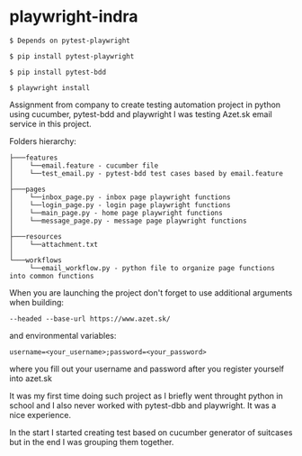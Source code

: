 # playwright-indra
```
$ Depends on pytest-playwright

$ pip install pytest-playwright

$ pip install pytest-bdd

$ playwright install
```
Assignment from company to create testing automation project in python using cucumber, pytest-bdd and playwright
I was testing Azet.sk email service in this project.

Folders hierarchy:
```
├───features
│    └──email.feature - cucumber file
│    └──test_email.py - pytest-bdd test cases based by email.feature
│
├───pages
│    └──inbox_page.py - inbox page playwright functions
│    └──login_page.py - login page playwright functions
│    └──main_page.py - home page playwright functions
│    └──message_page.py - message page playwright functions
│
├───resources
│    └──attachment.txt
│
└───workflows
     └──email_workflow.py - python file to organize page functions into common functions
```
When you are launching the project don't forget to use additional arguments when building:
```
--headed --base-url https://www.azet.sk/
```
and environmental variables:
```
username=<your_username>;password=<your_password>
```
where you fill out your username and password after you register yourself into azet.sk

It was my first time doing such project as I briefly went throught python in school and I also never worked with pytest-dbb and playwright. It was a nice experience.

In the start I started creating test based on cucumber generator of suitcases but in the end I was grouping them together.
